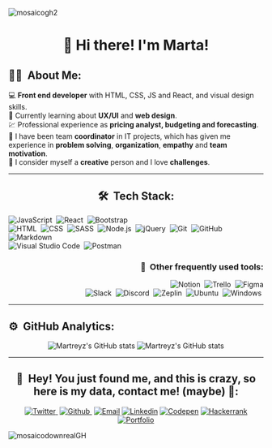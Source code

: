 

![mosaicogh2](https://user-images.githubusercontent.com/69849664/110167441-0a1c8480-7df6-11eb-9d0f-644652251045.png)


<div align="center">
  
# :wave: **Hi there! I'm Marta!** 

</div>

<div align="left">

## :woman_technologist: &nbsp;About Me:



:computer: **Front end developer** with HTML, CSS, JS and React, and visual design skills.  
:pushpin: Currently learning about **UX/UI** and **web design**.  
:chart: Professional experience as **pricing analyst, budgeting and forecasting**.  
:briefcase: I have been team **coordinator** in IT projects, which has given me experience in **problem solving**, **organization**, **empathy** and **team motivation**.  
:art: I consider myself a **creative** person and I love **challenges**.  

</div> 

---

<span align="center">

## 🛠 &nbsp;Tech Stack:
</span>


![JavaScript](https://img.shields.io/badge/-JavaScript-05122A?style=flat&logo=javascript)&nbsp;
![React](https://img.shields.io/badge/-React-05122A?style=flat&logo=react)&nbsp;
![Bootstrap](https://img.shields.io/badge/-Bootstrap-05122A?style=flat&logo=bootstrap&logoColor=563D7C)\
![HTML](https://img.shields.io/badge/-HTML-05122A?style=flat&logo=HTML5)&nbsp;
![CSS](https://img.shields.io/badge/-CSS-05122A?style=flat&logo=CSS3&logoColor=1572B6)&nbsp;
![SASS](https://img.shields.io/badge/-Sass-05122A?style=flat&logo=sass)&nbsp;
![Node.js](https://img.shields.io/badge/-Node.js-05122A?style=flat&logo=node.js)&nbsp;
![jQuery](https://img.shields.io/badge/-jQuery-05122A?style=flat&logo=jquery)&nbsp;
![Git](https://img.shields.io/badge/-Git-05122A?style=flat&logo=git)&nbsp;
![GitHub](https://img.shields.io/badge/-GitHub-05122A?style=flat&logo=github)&nbsp;
![Markdown](https://img.shields.io/badge/-Markdown-05122A?style=flat&logo=markdown)\
![Visual Studio Code](https://img.shields.io/badge/-Visual%20Studio%20Code-05122A?style=flat&logo=visual-studio-code&logoColor=007ACC)&nbsp;
![Postman](https://img.shields.io/badge/-Postman-05122A?style=flat&logo=postman)


<span align="right">

### :toolbox: &nbsp;Other frequently used tools:



![Notion](https://img.shields.io/badge/-Notion-05122A?style=flat&logo=notion)&nbsp;
![Trello](https://img.shields.io/badge/-Trello-05122A?style=flat&logo=trello)&nbsp;
![Figma](https://img.shields.io/badge/-Figma-05122A?style=flat&logo=figma)\
![Slack](https://img.shields.io/badge/-Slack-05122A?style=flat&logo=slack)&nbsp;
![Discord](https://img.shields.io/badge/-Discord-05122A?style=flat&logo=discord)&nbsp;
![Zeplin](https://img.shields.io/badge/-Zeplin-05122A?style=flat&logo=zeplin)&nbsp;
![Ubuntu](https://img.shields.io/badge/-Ubuntu-05122A?style=flat&logo=ubuntu)&nbsp;
![Windows](https://img.shields.io/badge/-Windows-05122A?style=flat&logo=windows)&nbsp;   


</span>

---   

## ⚙️ &nbsp;GitHub Analytics:

<div align="center">

![Martreyz's GitHub stats](https://github-readme-stats.vercel.app/api?username=martreyz&show_icons=true&theme=onedark&layout=compact)
![Martreyz's GitHub stats](https://github-readme-stats.vercel.app/api/top-langs/?username=martreyz&theme=onedark&layout=compact)   

</div>

---

<div align="center">

## :call_me_hand: &nbsp;Hey! You just found me, and this is crazy, so here is my data, contact me! (maybe) :musical_note::



[![Twitter](https://img.shields.io/twitter/follow/im_martreyz?label=Twitter&style=social)&nbsp;](https://twitter.com/im_martreyz)
[![Github](https://img.shields.io/github/followers/martreyz?label=Github&style=social)&nbsp;](https://github.com/martreyz)
[![Email](https://img.shields.io/badge/-martreyz@gmail.com-05122A?style=flat&logo=gmail&color=grey)](mailto:martreyz@gmail.com)
[![Linkedin](https://img.shields.io/badge/-martareyrodriguez-05122A?style=flat&logo=linkedin&color=grey)](https://www.linkedin.com/in/martareyrodriguez/?locale=es_ES)
[![Codepen](https://img.shields.io/badge/-@martreyz-05122A?style=flat&logo=codepen&color=grey)](https://codepen.io/martreyz)
[![Hackerrank](https://img.shields.io/badge/-@martreyz-05122A?style=flat&logo=hackerrank)](https://www.hackerrank.com/martreyz)   
[![Portfolio](https://img.shields.io/website?color=red&label=portfolio&style=for-the-badge&url=https%3A%2F%2Fmartreyz.github.io%2Fportfolio)](https://martreyz.github.io/portfolio/#/)

</div>







![mosaicodownrealGH](https://user-images.githubusercontent.com/69849664/110167698-67b0d100-7df6-11eb-93d7-020dc7d5acf2.png)
